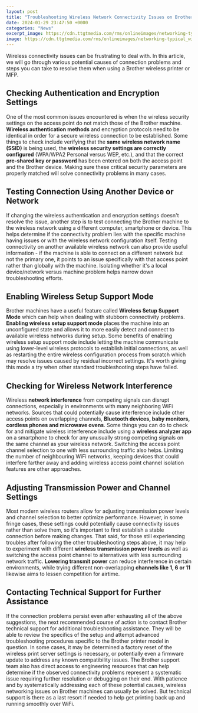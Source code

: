 ```yaml
---
layout: post
title: "Troubleshooting Wireless Network Connectivity Issues on Brother Machines"
date: 2024-01-29 23:47:50 +0000
categories: "News"
excerpt_image: https://cdn.ttgtmedia.com/rms/onlineimages/networking-typical_wifi_problem_scope_mobile.png
image: https://cdn.ttgtmedia.com/rms/onlineimages/networking-typical_wifi_problem_scope_mobile.png
---
```


Wireless connectivity issues can be frustrating to deal with. In this article, we will go through various potential causes of connection problems and steps you can take to resolve them when using a Brother wireless printer or MFP.
## Checking Authentication and Encryption Settings
One of the most common issues encountered is when the wireless security settings on the access point do not match those of the Brother machine. **Wireless authentication methods** and encryption protocols need to be identical in order for a secure wireless connection to be established. 
Some things to check include verifying that the **same wireless network name (SSID)** is being used, the **wireless security settings are correctly configured** (WPA/WPA2 Personal versus WEP, etc.), and that the correct **pre-shared key or password** has been entered on both the access point and the Brother device. Making sure these critical security parameters are properly matched will solve connectivity problems in many cases.
## Testing Connection Using Another Device or Network
If changing the wireless authentication and encryption settings doesn't resolve the issue, another step is to test connecting the Brother machine to the wireless network using a different computer, smartphone or device. This helps determine if the connectivity problem lies with the specific machine having issues or with the wireless network configuration itself. 
Testing connectivity on another available wireless network can also provide useful information - if the machine is able to connect on a different network but not the primary one, it points to an issue specifically with that access point rather than globally with the machine. Isolating whether it's a local device/network versus machine problem helps narrow down troubleshooting efforts.
## Enabling Wireless Setup Support Mode
Brother machines have a useful feature called **Wireless Setup Support Mode** which can help when dealing with stubborn connectivity problems. **Enabling wireless setup support mode** places the machine into an unconfigured state and allows it to more easily detect and connect to available wireless networks during setup. 
Some benefits of enabling wireless setup support mode include letting the machine communicate using lower-level wireless protocols to establish initial connections, as well as restarting the entire wireless configuration process from scratch which may resolve issues caused by residual incorrect settings. It's worth giving this mode a try when other standard troubleshooting steps have failed.
## Checking for Wireless Network Interference 
Wireless **network interference** from competing signals can disrupt connections, especially in environments with many neighboring WiFi networks. Sources that could potentially cause interference include other access points on overlapping channels, **Bluetooth devices, baby monitors, cordless phones and microwave ovens**. 
Some things you can do to check for and mitigate wireless interference include using a **wireless analyzer app** on a smartphone to check for any unusually strong competing signals on the same channel as your wireless network. Switching the access point channel selection to one with less surrounding traffic also helps. Limiting the number of neighbouring WiFi networks, keeping devices that could interfere farther away and adding wireless access point channel isolation features are other approaches.
## Adjusting Transmission Power and Channel Settings
Most modern wireless routers allow for adjusting transmission power levels and channel selection to better optimize performance. However, in some fringe cases, these settings could potentially cause connectivity issues rather than solve them, so it's important to first establish a stable connection before making changes. 
That said, for those still experiencing troubles after following the other troubleshooting steps above, it may help to experiment with different **wireless transmission power levels** as well as switching the access point channel to alternatives with less surrounding network traffic. **Lowering transmit power** can reduce interference in certain environments, while trying different non-overlapping **channels like 1, 6 or 11** likewise aims to lessen competition for airtime.
## Contacting Technical Support for Further Assistance
If the connection problems persist even after exhausting all of the above suggestions, the next recommended course of action is to contact Brother technical support for additional troubleshooting assistance. They will be able to review the specifics of the setup and attempt advanced troubleshooting procedures specific to the Brother printer model in question. 
In some cases, it may be determined a factory reset of the wireless print server settings is necessary, or potentially even a firmware update to address any known compatibility issues. The Brother support team also has direct access to engineering resources that can help determine if the observed connectivity problems represent a systematic issue requiring further resolution or debugging on their end.
With patience and by systematically addressing each of these potential causes, wireless networking issues on Brother machines can usually be solved. But technical support is there as a last resort if needed to help get printing back up and running smoothly over WiFi.